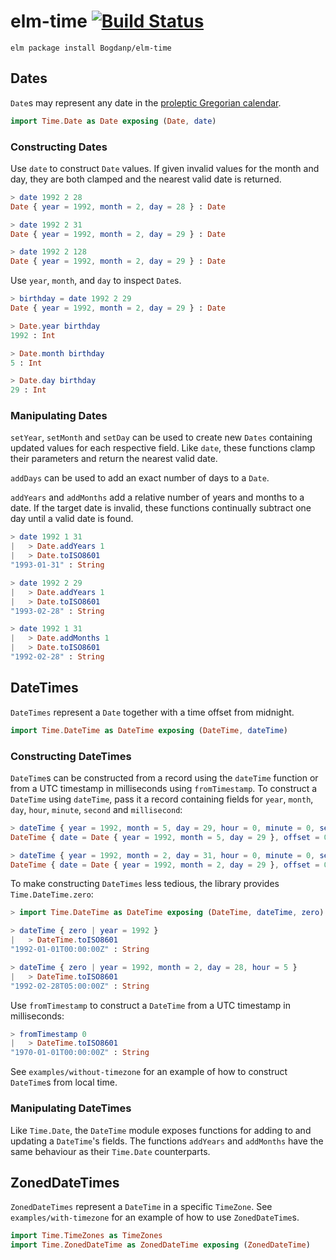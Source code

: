 # elm-time [![Build Status](https://travis-ci.org/Bogdanp/elm-time.svg)](https://travis-ci.org/Bogdanp/elm-time)

``` shell
elm package install Bogdanp/elm-time
```

## Dates

`Date`s may represent any date in the [proleptic Gregorian calendar][cal].

``` elm
import Time.Date as Date exposing (Date, date)
```

### Constructing Dates

Use `date` to construct `Date` values.  If given invalid values for
the month and day, they are both clamped and the nearest valid date is
returned.

``` elm
> date 1992 2 28
Date { year = 1992, month = 2, day = 28 } : Date

> date 1992 2 31
Date { year = 1992, month = 2, day = 29 } : Date

> date 1992 2 128
Date { year = 1992, month = 2, day = 29 } : Date
```

Use `year`, `month`, and `day` to inspect `Date`s.

``` elm
> birthday = date 1992 2 29
Date { year = 1992, month = 2, day = 29 } : Date

> Date.year birthday
1992 : Int

> Date.month birthday
5 : Int

> Date.day birthday
29 : Int
```

### Manipulating Dates

`setYear`, `setMonth` and `setDay` can be used to create new `Dates`
containing updated values for each respective field.  Like `date`,
these functions clamp their parameters and return the nearest valid
date.

`addDays` can be used to add an exact number of days to a `Date`.

`addYears` and `addMonths` add a relative number of years and months
to a date.  If the target date is invalid, these functions continually
subtract one day until a valid date is found.

``` elm
> date 1992 1 31
|   > Date.addYears 1
|   > Date.toISO8601
"1993-01-31" : String

> date 1992 2 29
|   > Date.addYears 1
|   > Date.toISO8601
"1993-02-28" : String

> date 1992 1 31
|   > Date.addMonths 1
|   > Date.toISO8601
"1992-02-28" : String
```

## DateTimes

`DateTimes` represent a `Date` together with a time offset from midnight.

``` elm
import Time.DateTime as DateTime exposing (DateTime, dateTime)
```

### Constructing DateTimes

`DateTime`s can be constructed from a record using the `dateTime`
function or from a UTC timestamp in milliseconds using `fromTimestamp`.
To construct a `DateTime` using `dateTime`, pass it a record
containing fields for `year`, `month`, `day`, `hour`, `minute`,
`second` and `millisecond`:

``` elm
> dateTime { year = 1992, month = 5, day = 29, hour = 0, minute = 0, second = 0, millisecond = 0 }
DateTime { date = Date { year = 1992, month = 5, day = 29 }, offset = 0 } : Date

> dateTime { year = 1992, month = 2, day = 31, hour = 0, minute = 0, second = 0, millisecond = 0 }
DateTime { date = Date { year = 1992, month = 2, day = 29 }, offset = 0 } : Date
```

To make constructing `DateTimes` less tedious, the library provides
`Time.DateTime.zero`:

``` elm
> import Time.DateTime as DateTime exposing (DateTime, dateTime, zero)

> dateTime { zero | year = 1992 }
|   > DateTime.toISO8601
"1992-01-01T00:00:00Z" : String

> dateTime { zero | year = 1992, month = 2, day = 28, hour = 5 }
|   > DateTime.toISO8601
"1992-02-28T05:00:00Z" : String
```

Use `fromTimestamp` to construct a `DateTime` from a UTC timestamp in
milliseconds:

``` elm
> fromTimestamp 0
|   > DateTime.toISO8601
"1970-01-01T00:00:00Z" : String
```

See `examples/without-timezone` for an example of how to construct
`DateTime`s from local time.

### Manipulating DateTimes

Like `Time.Date`, the `DateTime` module exposes functions for adding
to and updating a `DateTime`'s fields.  The functions `addYears` and
`addMonths` have the same behaviour as their `Time.Date` counterparts.

## ZonedDateTimes

`ZonedDateTimes` represent a `DateTime` in a specific `TimeZone`. See
`examples/with-timezone` for an example of how to use `ZonedDateTime`s.

``` elm
import Time.TimeZones as TimeZones
import Time.ZonedDateTime as ZonedDateTime exposing (ZonedDateTime)
```


[cal]: https://en.wikipedia.org/wiki/Proleptic_Gregorian_calendar
